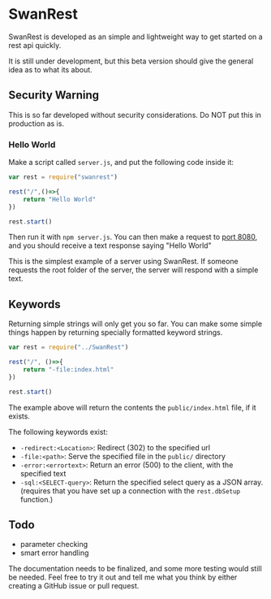 # SwanRest
SwanRest is developed as an simple and lightweight way to get started on a rest api quickly.

It is still under development, but this beta version should give the general idea as to what its about.

## Security Warning
This is so far developed without security considerations. Do NOT put this in production as is.

### Hello World
Make a script called `server.js`, and put the following code inside it:
```javascript
var rest = require("swanrest")

rest("/",()=>{
    return "Hello World"
})

rest.start()
```

Then run it with `npm server.js`. You can then make a request to [port 8080](http://localhost:8080/), and you should receive a text response saying "Hello World"

This is the simplest example of  a server using SwanRest. If someone requests the root folder of the server, the server will respond with a simple text.

## Keywords

Returning simple strings will only get you so far. You can make some simple things happen by returning specially formatted keyword strings.

```javascript
var rest = require("../SwanRest")

rest("/", ()=>{
    return "-file:index.html"
})

rest.start()
```

The example above will return the contents the ```public/index.html``` file, if it exists.

The following keywords exist:
 - ```-redirect:<Location>```: Redirect (302) to the specified url
 - ```-file:<path>```: Serve the specified file in the ```public/``` directory
 - ```-error:<errortext>```: Return an error (500) to the client, with the specified text
 - ```-sql:<SELECT-query>```: Return the specified select query as a JSON array. (requires that you have set up a connection with the ```rest.dbSetup``` function.)

## Todo
 - parameter checking
 - smart error handling

The documentation needs to be finalized, and some more testing would still be needed. Feel free to try it out and tell me what you think by either creating a GitHub issue or pull request.
